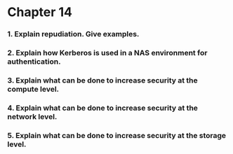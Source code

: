 # Chapter 14

### 1. Explain repudiation.  Give examples.

### 2. Explain how Kerberos is used in a NAS environment for authentication.

### 3. Explain what can be done to increase security at the compute level.

### 4. Explain what can be done to increase security at the network level.

### 5. Explain what can be done to increase security at the storage level.
